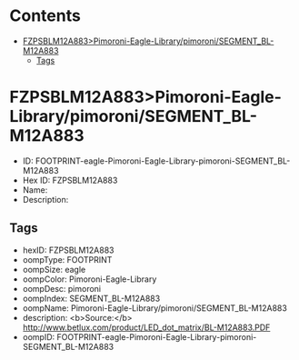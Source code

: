 



Contents
========

* [FZPSBLM12A883>Pimoroni-Eagle-Library/pimoroni/SEGMENT_BL-M12A883](#fzpsblm12a883pimoroni-eagle-librarypimoronisegment_bl-m12a883)
	* [Tags](#tags)

# FZPSBLM12A883>Pimoroni-Eagle-Library/pimoroni/SEGMENT_BL-M12A883

- ID: FOOTPRINT-eagle-Pimoroni-Eagle-Library-pimoroni-SEGMENT_BL-M12A883
- Hex ID: FZPSBLM12A883
- Name: 
- Description: 

## Tags

- hexID: FZPSBLM12A883
- oompType: FOOTPRINT
- oompSize: eagle
- oompColor: Pimoroni-Eagle-Library
- oompDesc: pimoroni
- oompIndex: SEGMENT_BL-M12A883
- oompName: Pimoroni-Eagle-Library/pimoroni/SEGMENT_BL-M12A883
- description: &lt;b&gt;Source:&lt;/b&gt; http://www.betlux.com/product/LED_dot_matrix/BL-M12A883.PDF
- oompID: FOOTPRINT-eagle-Pimoroni-Eagle-Library-pimoroni-SEGMENT_BL-M12A883
